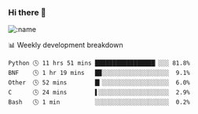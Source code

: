### Hi there 👋

<!--
**lv2020/lv2020** is a ✨ _special_ ✨ repository because its `README.md` (this file) appears on your GitHub profile.

Here are some ideas to get you started:

- 🔭 I’m currently working on ...
- 🌱 I’m currently learning ...
- 👯 I’m looking to collaborate on ...
- 🤔 I’m looking for help with ...
- 💬 Ask me about ...
- 📫 How to reach me: ...
- 😄 Pronouns: ...
- ⚡ Fun fact: ...
-->
![:name](https://count.getloli.com/get/@:lv2020)
 <!-- waka-box start -->
📊 Weekly development breakdown
```text
Python 🕓 11 hrs 51 mins █████████████████▏░░░ 81.8%
BNF    🕓 1 hr 19 mins   █▉░░░░░░░░░░░░░░░░░░░  9.1%
Other  🕓 52 mins        █▎░░░░░░░░░░░░░░░░░░░  6.0%
C      🕓 24 mins        ▌░░░░░░░░░░░░░░░░░░░░  2.9%
Bash   🕓 1 min          ░░░░░░░░░░░░░░░░░░░░░  0.2%
```
<!-- Powered by https://github.com/YouEclipse/waka-box-go . -->
<!-- waka-box end -->
